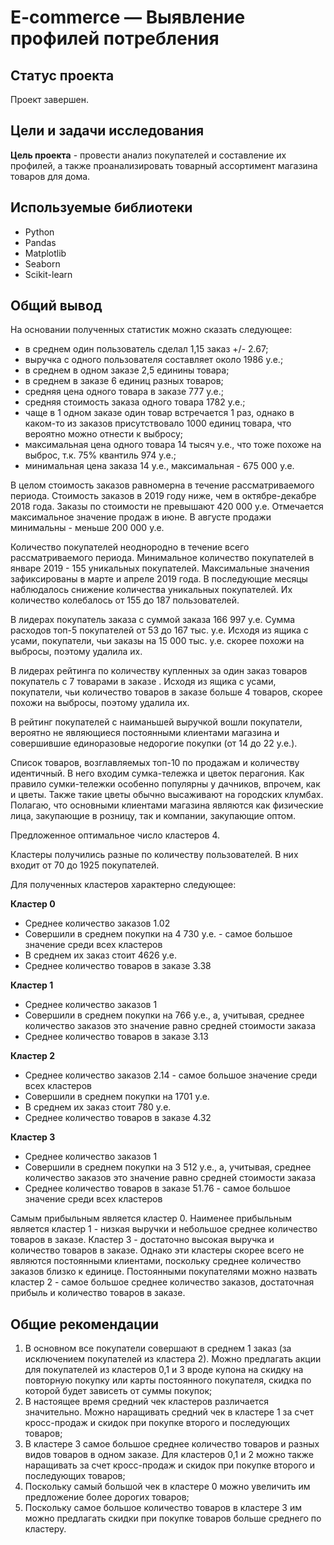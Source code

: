 # E-commerce — Выявление профилей потребления

## Cтатус проекта

Проект завершен.

## Цели и задачи исследования

**Цель проекта** - провести анализ покупателей и составление их профилей, а также проанализировать товарный ассортимент магазина товаров для дома.

## Используемые библиотеки
* Python 
* Pandas 
* Matplotlib 
* Seaborn 
* Scikit-learn

## Общий вывод

На основании полученных статистик можно сказать следующее:

* в среднем один пользователь сделал 1,15 заказ +/- 2.67;
* выручка с одного пользователя составляет около 1986 у.е.;
* в среднем в одном заказе 2,5 единины товара;
* в среднем в заказе 6 единиц разных товаров;
* средняя цена одного товара в заказе 777 у.е.;
* средняя стоимость заказа одного товара 1782 у.е.;
* чаще в 1 одном заказе один товар встречается 1 раз, однако в каком-то из заказов присутствовало 1000 единиц товара, что вероятно можно отнести к выбросу;
* максимальная цена одного товара 14 тысяч у.е., что тоже похоже на выброс, т.к. 75% квантиль 974 у.е.;
* минимальная цена заказа 14 у.е., максимальная - 675 000 у.е.

В целом стоимость заказов равномерна в течение рассматриваемого периода. Стоимость заказов в 2019 году ниже, чем в октябре-декабре 2018 года. Заказы по стоимости не превышают 420 000 у.е. Отмечается максимальное значение продаж в июне. В августе продажи минимальны - меньше 200 000 у.е.

Количество покупателей неоднородно в течение всего рассматриваемого периода. Минимальное количество покупателей в январе 2019 - 155 уникальных покупателей. Максимальные значения зафиксированы в марте и апреле 2019 года. В последующие месяцы наблюдалось снижение количества уникальных покупателей. Их количество колебалось от 155 до 187 пользователей.

В лидерах покупатель заказа с суммой заказа 166 997 у.е. Сумма расходов топ-5 покупателей от 53 до 167 тыс. у.е. Исходя из ящика с усами, покупатели, чьи заказы на 15 000 тыс. у.е. скорее похожи на выбросы, поэтому удалила их.

В лидерах рейтинга по количеству купленных за один заказ товаров покупатель с 7 товарами в заказе . Исходя из ящика с усами, покупатели, чьи количество товаров в заказе больше 4 товаров, скорее похожи на выбросы, поэтому удалила их.

В рейтинг покупателей с наиманьшей выручкой вошли покупатели, вероятно не являющиеся постоянными клиентами магазина и совершившие единоразовые недорогие покупки (от 14 до 22 у.е.).

Список товаров, возглавляемых топ-10 по продажам и количеству идентичный. В него входим сумка-тележка и цветок перагония. Как правило сумки-тележки особенно популярны у дачников, впрочем, как и цветы. Также такие цветы обычно высаживают на городских клумбах. Полагаю, что основными клиентами магазина являются как физические лица, закупающие в розницу, так и компании, закупающие оптом.

Предложенное оптимальное число кластеров 4.

Кластеры получились разные по количеству пользователей. В них входит от 70 до 1925 покупателей.

Для полученных кластеров характерно следующее:

**Кластер 0**

* Среднее количество заказов 1.02
* Совершили в среднем покупки на 4 730 у.е. - самое большое значение среди всех кластеров
* В среднем их заказ стоит 4626 у.е.
* Среднее количество товаров в заказе 3.38

**Кластер 1**

* Среднее количество заказов 1
* Совершили в среднем покупки на 766 у.е., а, учитывая, среднее количество заказов это значение равно средней стоимости заказа
* Среднее количество товаров в заказе 3.13

**Кластер 2**

* Среднее количество заказов 2.14 - самое большое значение среди всех кластеров
* Совершили в среднем покупки на 1701 у.е.
* В среднем их заказ стоит 780 у.е.
* Среднее количество товаров в заказе 4.32

**Кластер 3**

* Среднее количество заказов 1
* Совершили в среднем покупки на 3 512 у.е., а, учитывая, среднее количество заказов это значение равно средней стоимости заказа
* Среднее количество товаров в заказе 51.76 - самое большое значение среди всех кластеров

Самым прибыльным является кластер 0. Наименее прибыльным является кластер 1 - низкая выручки и небольшое среднее количество товаров в заказе. Кластер 3 - достаточно высокая выручка и количество товаров в заказе. Однако эти кластеры скорее всего не являются постоянными клиентами, поскольку среднее количество заказов близко к единице. Постоянными покупателями можно назвать кластер 2 - самое большое среднее количество заказов, достаточная прибыль и количество товаров в заказе.

## Общие рекомендации

1. В основном все покупатели совершают в среднем 1 заказ (за исключением покупателей из кластера 2). Можно предлагать акции для покупателей из кластеров 0,1 и 3 вроде купона на скидку на повторную покупку или карты постоянного покупателя, скидка по которой будет зависеть от суммы покупок;
2. В настоящее время средний чек кластеров различается значительно. Можно наращивать средний чек в кластере 1 за счет кросс-продаж и скидок при покупке второго и последующих товаров;
3. В кластере 3 самое большое среднее количество товаров и разных видов товаров в одном заказе. Для кластеров 0,1 и 2 можно также наращивать за счет кросс-продаж и скидок при покупке второго и последующих товаров;
4. Поскольку самый большой чек в кластере 0 можно увеличить им предложение более дорогих товаров;
5. Поскольку самое большое количество товаров в кластере 3 им можно предлагать скидки при покупке товаров больше среднего по кластеру.
